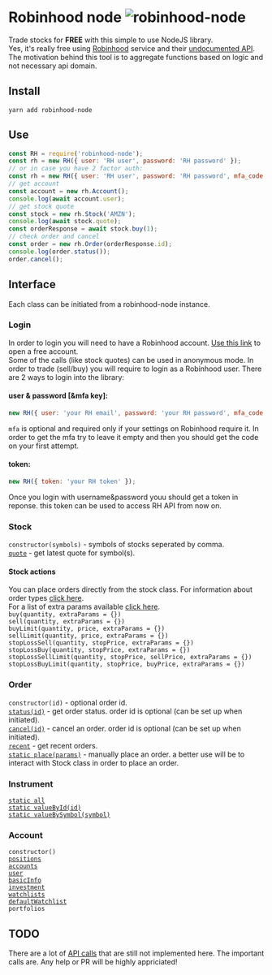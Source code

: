 # Robinhood node ![robinhood-node](https://i.imgur.com/ev0Xv9d.jpg)
Trade stocks for **FREE** with this simple to use NodeJS library.  
Yes, it's really free using [Robinhood](http://share.robinhood.com/sagivo) service and their [undocumented API](https://github.com/sanko/Robinhood).  
The motivation behind this tool is to aggregate functions based on logic and not necessary api domain.  

## Install
```
yarn add robinhood-node
```

## Use
```js
const RH = require('robinhood-node');
const rh = new RH({ user: 'RH user', password: 'RH password' });
// or in case you have 2 factor auth:
const rh = new RH({ user: 'RH user', password: 'RH password', mfa_code: '123456' }); 
// get account
const account = new rh.Account();
console.log(await account.user);
// get stock quote
const stock = new rh.Stock('AMZN');
console.log(await stock.quote);
const orderResponse = await stock.buy(1);
// check order and cancel
const order = new rh.Order(orderResponse.id);
console.log(order.status());
order.cancel();
```

## Interface
Each class can be initiated from a robinhood-node instance.  

### Login
In order to login you will need to have a Robinhood account. [Use this link](http://share.robinhood.com/sagivo) to open a free account.  
Some of the calls (like stock quotes) can be used in anonymous mode. 
In order to trade (sell/buy) you will require to login as a Robinhood user. 
There are 2 ways to login into the library:  
#### user & password [&mfa key]:  
```js
new RH({ user: 'your RH email', password: 'your RH password', mfa_code: '123456' });
```
`mfa` is optional and required only if your settings on Robinhood require it. In order to get the mfa try to leave it empty and then you should get the code on your first attempt.  
#### token:
```js
new RH({ token: 'your RH token' });
```
Once you login with username&password youu should get a token in reponse. this token can be used to access RH API from now on.


### Stock
`constructor(symbols)` - symbols of stocks seperated by comma.  
[`quote`](https://github.com/sanko/Robinhood/blob/master/Quote.md#gather-quote-data-by-ticker-symbol) - get latest quote for symbol(s).  
#### Stock actions
You can place orders directly from the stock class. For information about order types [click here](https://support.robinhood.com/hc/en-us/articles/208650386-Order-Types).  
For a list of extra params available [click here](https://github.com/sanko/Robinhood/blob/master/Order.md#place-an-order).  
`buy(quantity, extraParams = {})`  
`sell(quantity, extraParams = {})`  
`buyLimit(quantity, price, extraParams = {})`  
`sellLimit(quantity, price, extraParams = {})`  
`stopLossSell(quantity, stopPrice, extraParams = {})`  
`stopLossBuy(quantity, stopPrice, extraParams = {})`  
`stopLossSellLimit(quantity, stopPrice, sellPrice, extraParams = {})`  
`stopLossBuyLimit(quantity, stopPrice, buyPrice, extraParams = {})`  

### Order
`constructor(id)` - optional order id.  
[`status(id)`](https://github.com/sanko/Robinhood/blob/master/Order.md#gather-order-information) - get order status. order id is optional (can be set up when initiated).  
[`cancel(id)`](https://github.com/sanko/Robinhood/blob/master/Order.md#cancel-an-order) - cancel an order. order id is optional (can be set up when initiated).  
[`recent`](https://github.com/sanko/Robinhood/blob/master/Order.md#gather-recent-orders) - get recent orders.  
[`static place(params)`](https://github.com/sanko/Robinhood/blob/master/Order.md#place-an-order) - manually place an order. a better use will be to interact with Stock class in order to place an order.  

### Instrument
[`static all`](https://github.com/sanko/Robinhood/blob/master/Instrument.md#grab-a-list-of-all-instruments)  
[`static valueById(id)`](https://github.com/sanko/Robinhood/blob/master/Instrument.md#gather-basic-instrument-info-by-id)  
[`static valueBySymbol(symbol)`](https://github.com/sanko/Robinhood/blob/master/Instrument.md#gather-basic-instrument-info-by-symbol)  

### Account
`constructor()`  
[`positions`](https://github.com/sanko/Robinhood/blob/master/Account.md#gather-account-positions)  
[`accounts`](https://github.com/sanko/Robinhood/blob/master/Account.md#gather-list-of-accounts)  
[`user`](https://github.com/sanko/Robinhood/blob/master/Account.md#gather-basic-user-info)  
[`basicInfo`](https://github.com/sanko/Robinhood/blob/master/Account.md#gather-basic-information-about-the-account-holder)  
[`investment`](https://github.com/sanko/Robinhood/blob/master/Account.md#gather-investment-profile-data-about-the-account-holder)  
[`watchlists`](https://github.com/sanko/Robinhood/blob/master/Watchlist.md)  
[`defaultWatchlist`](https://github.com/sanko/Robinhood/blob/master/Watchlist.md)  
`portfolios`  


## TODO
There are a lot of [API calls](https://github.com/sanko/Robinhood) that are still not implemented here. The important calls are. Any help or PR will be highly appriciated!  

